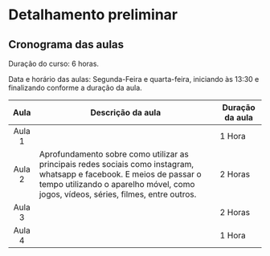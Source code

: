 # Detalhamento preliminar

## Cronograma das aulas
Duração do curso: 6 horas.

Data e horário das aulas: Segunda-Feira e quarta-feira, iniciando às 13:30 e finalizando conforme a duração da aula.



| Aula   |  Descrição da aula | Duração da aula |
|  :----:   | ----------- | -------- |
| Aula 1 |  | 1 Hora |
| Aula 2 | Aprofundamento sobre como utilizar as principais redes sociais como instagram, whatsapp e facebook. E meios de passar o tempo utilizando o aparelho móvel, como jogos, vídeos, séries, filmes, entre outros. | 2 Horas |
| Aula 3 |  | 2 Horas |
| Aula 4 |  | 1 Hora |

